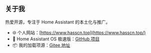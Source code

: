 ## 关于我

热爱开源，专注于 Home Assistant 的本土化与推广。

- 🌐 个人网站：[https://www.hasscn.top](https://www.hasscn.top/)
- 🚀 Home Assistant OS 极速版：[GitHub 项目](https://github.com/ha-china/HAOS-CN)
- 📦 我的加载项源：[Gitee 地址](https://gitee.com/desmond_GT/hassio-addons)
